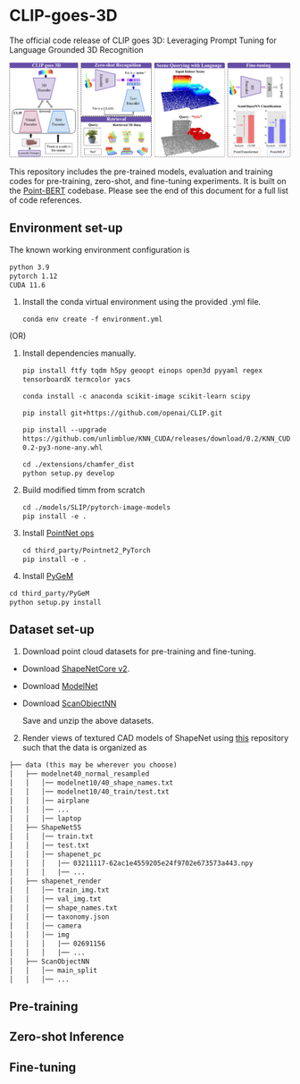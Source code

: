 # CLIP-goes-3D

The official code release of CLIP goes 3D: Leveraging Prompt Tuning for Language Grounded 3D Recognition

![image](docs/teaser.png)

This repository includes the pre-trained models, evaluation and training codes for pre-training, zero-shot, and fine-tuning experiments. It is built on the [Point-BERT](https://github.com/lulutang0608/Point-BERT) codebase. Please see the end of this document for a full list of code references.

## Environment set-up

The known working environment configuration is 

```
python 3.9
pytorch 1.12
CUDA 11.6
```

 
1. Install the conda virtual environment using the provided .yml file.
   ```
   conda env create -f environment.yml 
   ```
(OR)

1. Install dependencies manually.
   ``` 
   pip install ftfy tqdm h5py geoopt einops open3d pyyaml regex tensorboardX termcolor yacs

   ```
   ```
   conda install -c anaconda scikit-image scikit-learn scipy
   ```

   ```
   pip install git+https://github.com/openai/CLIP.git
   ```
   
   
   ```
   pip install --upgrade https://github.com/unlimblue/KNN_CUDA/releases/download/0.2/KNN_CUDA-0.2-py3-none-any.whl
   ```
   ```
   cd ./extensions/chamfer_dist
   python setup.py develop
   ```

2. Build modified timm from scratch

   ```
   cd ./models/SLIP/pytorch-image-models
   pip install -e .
   ```
3. Install [PointNet ops](https://github.com/erikwijmans/Pointnet2_PyTorch)

   
   ```
   cd third_party/Pointnet2_PyTorch
   pip install -e .
   ```
   
4.  Install [PyGeM](https://mathlab.github.io/PyGeM/)
   
   ```
   cd third_party/PyGeM
   python setup.py install
   ```

## Dataset set-up

1. Download point cloud datasets for pre-training and fine-tuning.

  - Download [ShapeNetCore v2](https://shapenet.org/).
  - Download [ModelNet](https://shapenet.cs.stanford.edu/media/modelnet40_normal_resampled.zip)
  - Download [ScanObjectNN](https://hkust-vgd.github.io/scanobjectnn/)

    Save and unzip the above datasets.
  
 2. Render views of textured CAD models of ShapeNet using [this](https://github.com/nv-tlabs/GET3D/blob/master/render_shapenet_data/README.md) repository such that the data is organized as 

  ```
  ├── data (this may be wherever you choose)
  │   ├── modelnet40_normal_resampled
  │   │   │── modelnet10/40_shape_names.txt
  │   │   │── modelnet10/40_train/test.txt 
  │   │   │── airplane
  │   │   │── ...
  │   │   │── laptop 
  │   ├── ShapeNet55
  │   │   │── train.txt
  │   │   │── test.txt
  │   │   │── shapenet_pc
  │   │   │   |── 03211117-62ac1e4559205e24f9702e673573a443.npy
  │   │   │   |── ...
  │   ├── shapenet_render
  │   │   │── train_img.txt
  │   │   │── val_img.txt
  │   │   │── shape_names.txt
  │   │   │── taxonomy.json
  │   │   │── camera
  │   │   │── img
  │   │   │   |── 02691156
  │   │   │   |── ...
  │   ├── ScanObjectNN
  │   │   │── main_split
  │   │   │── ...

  ```
## Pre-training

## Zero-shot Inference

## Fine-tuning


